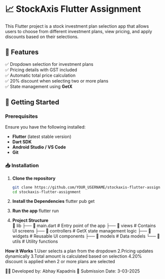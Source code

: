 # 📈 StockAxis Flutter Assignment

This Flutter project is a stock investment plan selection app that allows users to choose from different investment plans, view pricing, and apply discounts based on their selections.

## 📌 Features
✅ Dropdown selection for investment plans  
✅ Pricing details with GST included  
✅ Automatic total price calculation  
✅ 20% discount when selecting two or more plans  
✅ State management using **GetX**  

## 🚀 Getting Started

### Prerequisites
Ensure you have the following installed:
- **Flutter** (latest stable version)  
- **Dart SDK**  
- **Android Studio / VS Code**  
- **Git**  

### 📥 Installation
1. **Clone the repository**
   ```sh
   git clone https://github.com/YOUR_USERNAME/stockaxis-flutter-assignment.git
   cd stockaxis-flutter-assignment
2. **Install the Dependencies**
   flutter pub get

3. **Run the app**
   flutter run

4. **Project Structure**  
   📂 lib
 ├── 📄 main.dart             # Entry point of the app
 ├── 📂 views                 # Contains UI screens
 ├── 📂 controllers           # GetX state management logic
 ├── 📂 widgets               # Reusable UI components
 ├── 📂 models                # Data models
 └── 📂 utils                 # Utility functions

 **How it Works**
1.User selects a plan from the dropdown
2.Pricing updates dynamically
3.Total amount is calculated based on selection
4.20% discount is applied when 2 or more plans are selected


👨‍💻 Developed by: Abhay Kapadnis
📅 Submission Date: 3-03-2025



